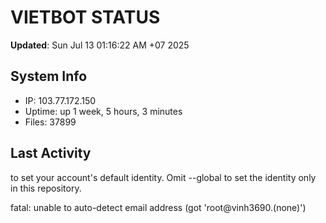 # VIETBOT STATUS
**Updated**: Sun Jul 13 01:16:22 AM +07 2025

## System Info
- IP: 103.77.172.150
- Uptime: up 1 week, 5 hours, 3 minutes
- Files: 37899

## Last Activity

to set your account's default identity.
Omit --global to set the identity only in this repository.

fatal: unable to auto-detect email address (got 'root@vinh3690.(none)')
